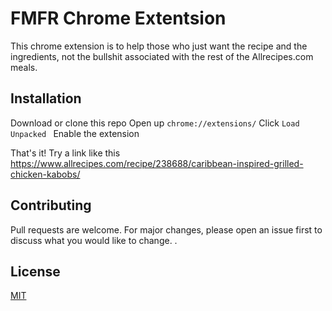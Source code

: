 # FMFR Chrome Extentsion

This chrome extension is to help those who just want the recipe and the ingredients, not the bullshit associated with the rest of the Allrecipes.com meals.

## Installation

Download or clone this repo
Open up `chrome://extensions/`
Click `Load Unpacked `
Enable the extension

That's it!
Try a link like this
https://www.allrecipes.com/recipe/238688/caribbean-inspired-grilled-chicken-kabobs/

## Contributing

Pull requests are welcome. For major changes, please open an issue first to discuss what you would like to change.
.

## License

[MIT](https://choosealicense.com/licenses/mit/)
